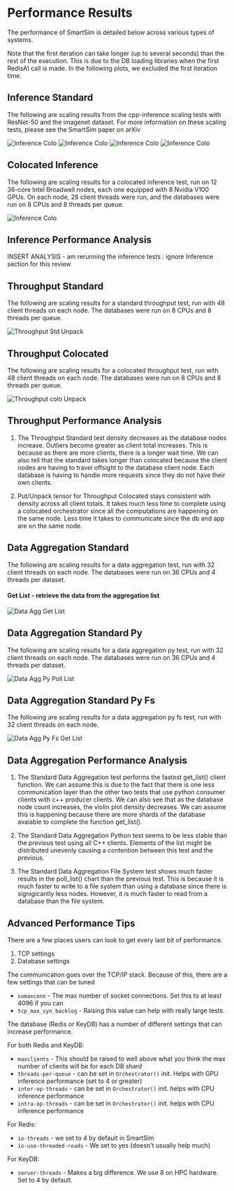 # Performance Results

The performance of SmartSim is detailed below across various types of systems.

Note that the first iteration can take longer (up to several seconds) than the rest of the execution. This
is due to the DB loading libraries when the first RedisAI call is made. In the following plots, we excluded
the first iteration time.

## Inference Standard

The following are scaling results from the cpp-inference scaling tests with ResNet-50
and the imagenet dataset. For more information on these scaling tests, please see
the SmartSim paper on arXiv

![Inference Colo](/figures/put_tensor_inf_std.png "Inference Colocated")
![Inference Colo](/figures/unpack_tensor_inf_std.png "Inference Colocated")
![Inference Colo](/figures/run_model_inf_std.png "Inference Colocated")
![Inference Colo](/figures/run_script_inf_std.png "Inference Colocated")

## Colocated Inference

The following are scaling results for a colocated inference test, run on 12 36-core Intel Broadwell nodes,
each one equipped with 8 Nvidia V100 GPUs. On each node, 28 client threads were run, and the databases
were run on 8 CPUs and 8 threads per queue. 

![Inference Colo](/figures/inf_colo.png "Inference Colocated")

## Inference Performance Analysis

INSERT ANALYSIS - am rerunning the inference tests : ignore Inference section for this review

## Throughput Standard
The following are scaling results for a standard throughput test, run with 48 client threads on each node. The databases were run on 8 CPUs and 8 threads per queue. 

![Throughput Std Unpack](/figures/new_std_thro.png "Throughput Standard")

## Throughput Colocated
The following are scaling results for a colocated throughput test, run with 48 client threads on each node. The databases were run on 8 CPUs and 8 threads per queue. 

![Throughput colo Unpack](/figures/new_colo_thro.png "Colocated Throughput")

## Throughput Performance Analysis

1. The Throughput Standard test density decreases as the database nodes increase. Outliers become greater as client total increases. This is because as there are more clients, there is a longer wait time. We can also tell that the standard takes longer than colocated because the client nodes are having to travel offsight to the database client node. Each database is having to handle more requests since they do not 
have their own clients. 

2. Put/Unpack tensor for Throughput Colocated stays consistent with density across all client totals.
It takes much less time to complete using a colocated orchestrator since all the computations are happening on the same node. Less time it takes to communicate since the db and app are on the same node.

## Data Aggregation Standard

The following are scaling results for a data aggregation test, run with 32 client threads on each node. The databases were run on 36 CPUs and 4 threads per dataset. 

#### Get List - retrieve the data from the aggregation list
![Data Agg Get List](/figures/get_list_data_agg.png "Data Aggregation Standard")

## Data Aggregation Standard Py
The following are scaling results for a data aggregation py test, run with 32 client threads on each node. The databases were run on 36 CPUs and 4 threads per dataset.

![Data Agg Py Poll List](/figures/data_agg_py.png "Data Aggregation Py Standard")

## Data Aggregation Standard Py Fs
The following are scaling results for a data aggregation py fs test, run with 32 client threads on each node.

![Data Agg Py Fs Get List](/figures/data_agg_fs.png "Data Aggregation Py Fs Standard")

## Data Aggregation Performance Analysis

1. The Standard Data Aggregation test performs the fastest get_list() client function. We
can assume this is due to the fact that there is one less communication layer
than the other two tests that use python consumer clients with c++ producer clients. 
We can also see that as the database node count increases, the violin plot
density decreases. We can assume this is happening because there are more shards
of the database avaiable to complete the function get_list().

2. The Standard Data Aggregation Python test seems to be less stable than the previous test using all C++ clients. Elements of the list might be distributed unevenly causing a contention between this test and the
previous.

3. The Standard Data Aggregation File System test shows much faster results in the poll_list()
chart than the previous test. This is because it is much faster to write to a file system
than using a database since there is signigicantly less nodes. 
However, it is much faster to read from a database than the file system.

## Advanced Performance Tips

There are a few places users can look to get every last bit of performance.

 1. TCP settings
 2. Database settings

The communication goes over the TCP/IP stack. Because of this, there are
a few settings that can be tuned

 - ``somaxconn`` - The max number of socket connections. Set this to at least 4096 if you can
 - ``tcp_max_syn_backlog`` - Raising this value can help with really large tests.

The database (Redis or KeyDB) has a number of different settings that can increase
performance.

For both Redis and KeyDB:
  - ``maxclients`` - This should be raised to well above what you think the max number of clients will be for each DB shard
  - ``threads-per-queue`` - can be set in ``Orchestrator()`` init. Helps with GPU inference performance (set to 4 or greater)
  - ``inter-op-threads`` - can be set in ``Orchestrator()`` init. helps with CPU inference performance
  - ``intra-op-threads`` - can be set in ``Orchestrator()`` init. helps with CPU inference performance

For Redis:
  - ``io-threads`` - we set to 4 by default in SmartSim
  - ``io-use-threaded-reads`` - We set to yes (doesn't usually help much)

For KeyDB:
  - ``server-threads`` - Makes a big difference. We use 8 on HPC hardware. Set to 4 by default.

